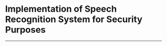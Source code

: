 # Implementation of Speech Recognition System for Security Purposes
_______________________________________________________________________________________________
